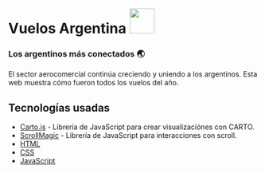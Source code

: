 # Vuelos Argentina <img src="https://www.nacion.com/gnfactory/LNC/GNF/2017/03/29/0013/img/avion.gif" height="50" />

### Los argentinos más conectados 🌏
El sector aerocomercial continúa creciendo y uniendo a los argentinos. Esta web muestra cómo fueron todos los vuelos del año.



## Tecnologías usadas 

- [Carto.js](https://carto.com/docs/carto-engine/carto-js/) - Librería de JavaScript para crear visualizaciónes con CARTO.
- [ScrollMagic](http://scrollmagic.io/) - Librería de JavaScript para interacciones con scroll.
- [HTML](#)
- [CSS](#) 
- [JavaScript](#)




